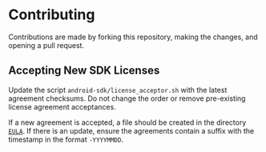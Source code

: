 # Contributing
Contributions are made by forking this repository, making the changes, and
opening a pull request.

## Accepting New SDK Licenses
Update the script `android-sdk/license_acceptor.sh` with the latest agreement
checksums. Do not change the order or remove pre-existing license agreement
acceptances.

If a new agreement is accepted, a file should be created in the directory
[`EULA`](./EULA). If there is an update, ensure the agreements contain a suffix
with the timestamp in the format `-YYYYMMDD`.
